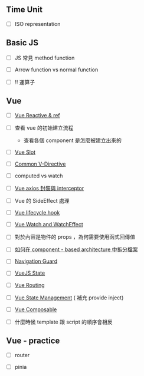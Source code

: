 
## Time Unit

- [ ] ISO representation

## Basic JS

- [ ] JS 常見 method function

- [ ] Arrow function vs normal function

- [ ] !! 運算子

## Vue

- [ ] [Vue Reactive & ref](<./VueJS/Vue Reactive & ref>)

- [ ] 查看 vue 的初始建立流程
	+ 查看各個 component 是怎麼被建立出來的

- [ ] [Vue Slot](<./VueJS/Vue Slot>)

- [ ] [Common V-Directive](<./VueJS/V-Directive/Common V-Directive>)

- [ ] computed vs watch

- [ ] [Vue axios 封裝與 interceptor](<Vue axios 封裝與 interceptor>)  

- [ ] Vue 的 SideEffect 處理

- [ ] [Vue lifecycle hook](<Vue lifecycle hook>)

- [ ] [Vue Watch and WatchEffect](<Vue Watch and WatchEffect>)

- [ ] 對於內容是物件的 props ，為何需要使用函式回傳值

- [ ] [如何在 component - based architecture 中拆分檔案](<如何在 component - based architecture 中拆分檔案>)

- [ ] [Navigation Guard](<./VueJS/Navigation Guard>)

- [ ] [VueJS State](<./VueJS/VueJS State>)

- [ ]  [Vue Routing](<./VueJS/Vue Routing>)

- [ ] [Vue State Management](<./VueJS/Vue State Management>) ( 補充 provide inject)

- [ ] [Vue Composable](<./VueJS/Vue Composable>)

- [ ] 什麼時候 template 跟 script 的順序會相反
## Vue - practice

- [ ] router

- [ ]  pinia